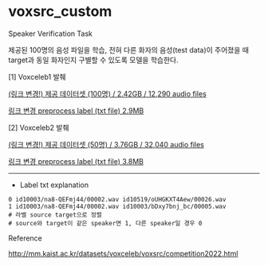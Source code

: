# voxsrc_custom
Speaker Verification Task

제공된 100명의 음성 파일을 학습, 전혀 다른 화자의 음성(test data)이 주어졌을 때 target과 동일 화자인지 구별할 수 있도록 모델을 학습한다.

[1] Voxceleb1 발췌

[(링크 변경!) 제공 데이터셋 (100명) / 2.42GB / 12,290 audio files](https://drive.google.com/file/d/1QGZKLTM_ajwVh9ZLi_5dSt8IQTGEoNjT/view?usp=sharing)

[링크 변경 preprocess label (txt file) 2.9MB](https://drive.google.com/file/d/1jw_XZdtqIAcPvM5gFVoOuHlSzWL8-c4a/view?usp=sharing)

[2] Voxceleb2 발췌

[(링크 변경!) 제공 데이터셋 (50명) / 3.76GB / 32,040 audio files](https://drive.google.com/file/d/1p9Cyq38is-ymqSEeFJF1VgREa81rpsAJ/view?usp=sharing)

[링크 변경 preprocess label (txt file) 3.8MB](https://drive.google.com/file/d/1RgYrPYnd6Uv9DuGw4YKdArpe41xRBg7w/view?usp=sharing)

---
* Label txt explanation

```shell
0 id10003/na8-QEFmj44/00002.wav id10519/oUHGKXT4Aew/00026.wav
1 id10003/na8-QEFmj44/00002.wav id10003/bDxy7bnj_bc/00005.wav
# 라벨 source target으로 정렬
# source와 target이 같은 speaker면 1, 다른 speaker일 경우 0
```

Reference

http://mm.kaist.ac.kr/datasets/voxceleb/voxsrc/competition2022.html
